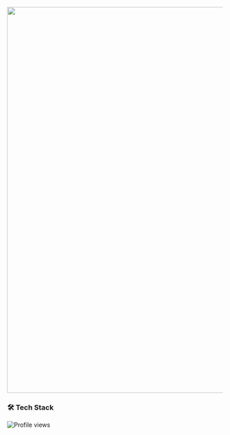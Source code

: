 <p align="center">
  <img width="900" src="https://github.com/Ivanovic346/Ivanovic346/blob/main/1616094691_14340_hd-_online-video-cutter.com_-_1_.gif">
</p>

### 🛠  Tech Stack

![Profile views](https://img.shields.io/static/v1?style=for-the-badge&label=&message=Html%2BCSS3&SASS%C#&color=0d1117)
